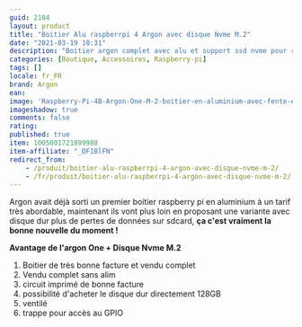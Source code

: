 ```yaml
---
guid: 2104
layout: product 
title: "Boitier Alu raspberrpi 4 Argon avec disque Nvme M.2"
date: "2021-03-19 10:31"
description: "Boitier argon complet avec alu et support ssd nvme pour raspberry-pi 4"
categories: [Boutique, Accessoires, Raspberry-pi]
tags: []
locale: fr_FR
brand: Argon
ean: 
image: 'Raspberry-Pi-4B-Argon-One-M-2-boitier-en-aluminium-avec-fente-extension-SATA.jpg'
imageshadow: true
comments: false
rating:  
published: true
item: 1005001721899988
item-affiliate: "_DF1BlFN"
redirect_from: 
    - /produit/boitier-alu-raspberrpi-4-argon-avec-disque-nvme-m-2/
    - /fr/produit/boitier-alu-raspberrpi-4-argon-avec-disque-nvme-m-2/
---
```


Argon avait déjà sorti un premier boitier raspberry pi en aluminium à un tarif très abordable, maintenant ils vont plus loin en proposant une variante avec disque dur plus de pertes de données sur sdcard, **ça c'est vraiment la bonne nouvelle du moment !**

**Avantage de l'argon One + Disque Nvme M.2**

1. Boitier de très bonne facture et vendu complet
2. Vendu complet sans alim
3. circuit imprimé de bonne facture
4. possibilité d'acheter le disque dur directement 128GB
5. ventilé
6. trappe pour accès au GPIO
